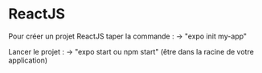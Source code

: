 # ReactJS
 Pour créer un projet ReactJS taper la commande :
    -> "expo init my-app"   

Lancer le projet :
    -> "expo start ou npm start" (être dans la racine de votre application)
